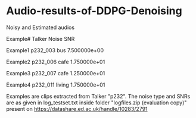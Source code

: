 # Audio-results-of-DDPG-Denoising

Noisy and Estimated audios

Example#   Talker Noise   SNR

Example1 p232_003 bus 7.500000e+00

Example2 p232_006 cafe 1.750000e+01

Example3 p232_007 cafe 1.250000e+01

Example4 p232_011 living 1.750000e+01


Examples are clips extracted from Talker "p232". The noise type and SNRs are as given in log_testset.txt inside folder "logfiles.zip (evaluation copy)" present on https://datashare.ed.ac.uk/handle/10283/2791

